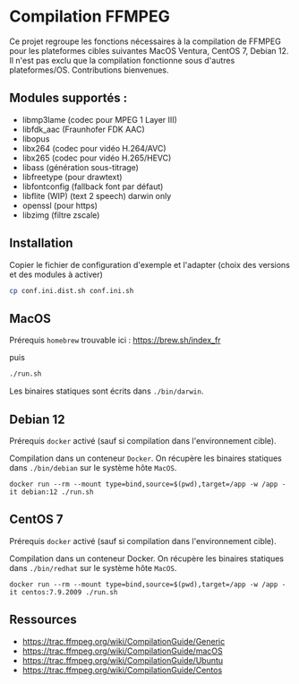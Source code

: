 # Compilation FFMPEG

Ce projet regroupe les fonctions nécessaires à la compilation de FFMPEG pour les plateformes cibles suivantes MacOS Ventura, CentOS 7, Debian 12.
Il n'est pas exclu que la compilation fonctionne sous d'autres plateformes/OS. Contributions bienvenues.

## Modules supportés :

- libmp3lame (codec pour MPEG 1 Layer III)
- libfdk_aac (Fraunhofer FDK AAC)
- libopus
- libx264 (codec pour vidéo H.264/AVC)
- libx265 (codec pour vidéo H.265/HEVC)
- libass (génération sous-titrage)
- libfreetype (pour drawtext)
- libfontconfig (fallback font par défaut)
- libflite (WIP) (text 2 speech) darwin only
- openssl (pour https)
- libzimg (filtre zscale)

## Installation

Copier le fichier de configuration d'exemple et l'adapter (choix des versions et des modules à activer)

```bash
cp conf.ini.dist.sh conf.ini.sh
```

## MacOS

Prérequis `homebrew` trouvable ici : https://brew.sh/index_fr

puis

```bash
./run.sh
```

Les binaires statiques sont écrits dans `./bin/darwin`.

## Debian 12

Prérequis `docker` activé (sauf si compilation dans l'environnement cible).

Compilation dans un conteneur `Docker`. On récupère les binaires statiques dans `./bin/debian` sur le système hôte `MacOS`.

```
docker run --rm --mount type=bind,source=$(pwd),target=/app -w /app -it debian:12 ./run.sh
```

## CentOS 7

Prérequis `docker` activé (sauf si compilation dans l'environnement cible).

Compilation dans un conteneur Docker. On récupère les binaires statiques dans `./bin/redhat` sur le système hôte `MacOS`.

```
docker run --rm --mount type=bind,source=$(pwd),target=/app -w /app -it centos:7.9.2009 ./run.sh
```

## Ressources

- https://trac.ffmpeg.org/wiki/CompilationGuide/Generic
- https://trac.ffmpeg.org/wiki/CompilationGuide/macOS
- https://trac.ffmpeg.org/wiki/CompilationGuide/Ubuntu
- https://trac.ffmpeg.org/wiki/CompilationGuide/Centos

